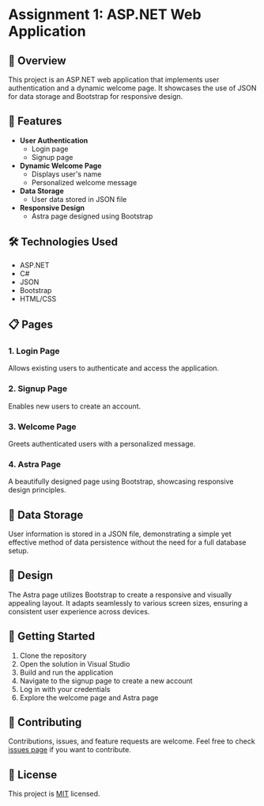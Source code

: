 # Assignment 1: ASP.NET Web Application

## 📝 Overview

This project is an ASP.NET web application that implements user authentication and a dynamic welcome page. It showcases the use of JSON for data storage and Bootstrap for responsive design.

## 🚀 Features

- **User Authentication**
  - Login page
  - Signup page
- **Dynamic Welcome Page**
  - Displays user's name
  - Personalized welcome message
- **Data Storage**
  - User data stored in JSON file
- **Responsive Design**
  - Astra page designed using Bootstrap

## 🛠️ Technologies Used

- ASP.NET
- C#
- JSON
- Bootstrap
- HTML/CSS

## 📋 Pages

### 1. Login Page
Allows existing users to authenticate and access the application.

### 2. Signup Page
Enables new users to create an account.

### 3. Welcome Page
Greets authenticated users with a personalized message.

### 4. Astra Page
A beautifully designed page using Bootstrap, showcasing responsive design principles.

## 💾 Data Storage

User information is stored in a JSON file, demonstrating a simple yet effective method of data persistence without the need for a full database setup.

## 🎨 Design

The Astra page utilizes Bootstrap to create a responsive and visually appealing layout. It adapts seamlessly to various screen sizes, ensuring a consistent user experience across devices.

## 🚦 Getting Started

1. Clone the repository
2. Open the solution in Visual Studio
3. Build and run the application
4. Navigate to the signup page to create a new account
5. Log in with your credentials
6. Explore the welcome page and Astra page

## 🤝 Contributing

Contributions, issues, and feature requests are welcome. Feel free to check [issues page](https://github.com/yourusername/your-repo-name/issues) if you want to contribute.

## 📜 License

This project is [MIT](https://choosealicense.com/licenses/mit/) licensed.
